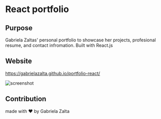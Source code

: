 # React portfolio
## Purpose

Gabriela Zaltas' personal portfolio to showcase her projects, profesional resume, and contact infromation. Built with React.js
## Website

https://gabrielazalta.github.io/portfolio-react/

![screenshot](https://user-images.githubusercontent.com/71668173/112182760-93d89a00-8bcb-11eb-9143-c8c3afe11273.JPG)

## Contribution

made with ❤️ by Gabriela Zalta


